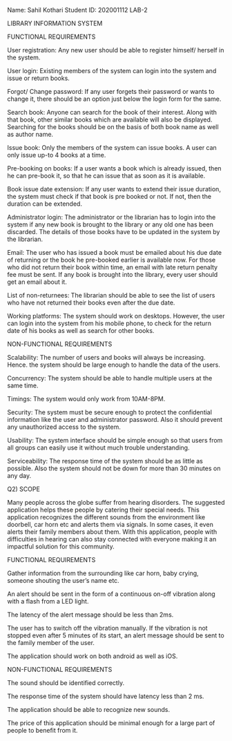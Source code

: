 Name: Sahil Kothari
Student ID: 202001112
LAB-2


LIBRARY INFORMATION SYSTEM

FUNCTIONAL REQUIREMENTS

User registration: Any new user should be able to register himself/ herself in the system.

User login: Existing members of the system can login into the system and issue or return books.

Forgot/ Change password: If any user forgets their password or wants to change it, there should be an option just below the login form for the same. 

Search book: Anyone can search for the book of their interest. Along with that book, other similar books which are available will also be displayed. Searching for the books should be on the basis of both book name as well as author name.

Issue book: Only the members of the system can issue books. A user can only issue up-to 4 books at a time.

Pre-booking on books: If a user wants a book which is already issued, then he can pre-book it, so that he can issue that as soon as it is available.

Book issue date extension: If any user wants to extend their issue duration, the system must check if that book is pre booked or not. If not, then the duration can be extended. 

Administrator login: The administrator or the librarian has to login into the system if any new book is brought to the library or any old one has  been discarded. The details of those books have to be updated in the system by the librarian.

Email: The user who has issued a book must be emailed about his due date of returning or the book he pre-booked earlier is available now. For those who did not return their book within time, an email with late return penalty fee must be sent. If any book is brought into the library, every user should get an email about it. 

List of non-returnees: The librarian should be able to see the list of users who have not returned their books even after the due date.

Working platforms: The system should work on desktops. However, the user can login into the system from his mobile phone, to check for the return date of his books as well as search for other books.


NON-FUNCTIONAL REQUIREMENTS


Scalability: The number of users and books will always be increasing. Hence. the system should be large enough to handle the data of the users.

Concurrency: The system should be able to handle multiple users at the same time. 

Timings: The system would only work from 10AM-8PM. 

Security: The system must be secure enough to protect the confidential information like the user and administrator password. Also it should prevent any unauthorized access to the system. 

Usability: The system interface should be simple enough so that users from all groups can easily use it without much trouble understanding.

Serviceability: The response time of the system should be as little as possible. Also the system should not be down for more than 30 minutes on any day. 











Q2) 
SCOPE

Many people across the globe suffer from hearing disorders. The suggested application helps these people by catering their special needs. This application recognizes the different sounds from the environment like doorbell, car horn etc and alerts them via signals. In some cases, it even alerts their family members about them. With this application, people with difficulties in hearing can also stay connected with everyone making it an impactful solution for this community.


FUNCTIONAL REQUIREMENTS

Gather information from the surrounding like car horn, baby crying, someone shouting the user’s name etc.

An alert should be sent in the form of a continuous on-off vibration along with a flash from a LED light. 

The latency of the alert message should be less than 2ms. 

The user has to switch off the vibration manually. If the vibration is not stopped even after 5 minutes of its start, an alert message should be sent to the family member of the user. 

The application should work on both android as well as iOS. 


NON-FUNCTIONAL REQUIREMENTS

The sound should be identified correctly.

The response time of the system should have latency less than 2 ms. 

The application should be able to recognize new sounds. 

The price of this application should be minimal enough for a large part of people to benefit from it. 

